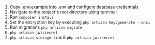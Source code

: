1. Copy .env.example into .env and configure database credentials
2. Navigate to the project's root directory using terminal
3. Run ``` composer install ```
4. Set the encryption key by executing ``` php artisan key:generate --ansi ```
5. Run migrations ``` php artisan migrate ```
6. ``` php artisan jwt:secret ```
7. ``` php artisan storage:link ```
8.``` php artisan jwt:secret ```   
